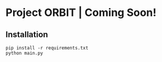 # Project ORBIT | Coming Soon!
## Installation
```
pip install -r requirements.txt
python main.py
```
